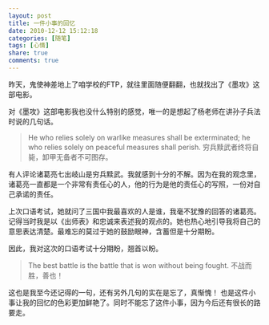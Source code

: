 ```yaml
---
layout: post
title: 一件小事的回忆
date: 2010-12-12 15:12:18
categories: [随笔]
tags: [心情]
share: true
comments: true
---
```


昨天，鬼使神差地上了咱学校的FTP，就往里面随便翻翻，也就找出了《墨攻》这部电影。

对《墨攻》这部电影我也没什么特别的感觉，唯一的是想起了杨老师在讲孙子兵法时说的几句话。
> He who relies solely on warlike measures shall be exterminated;
> he who relies solely on peaceful measures shall perish.
> 穷兵黩武者终将自毙，卸甲无备者不可图存。

有人评论诸葛亮七出岐山是穷兵黩武。我就感到十分的不解。因为在我的观念里，诸葛亮一直都是一个非常有责任心的人，他的行为是他的责任心的写照，一份对自己承诺的责任。

上次口语考试，她就问了三国中我最喜欢的人是谁，我毫不犹豫的回答的诸葛亮。记得当时我是以《出师表》和忠诚来表述我的观点的。她也热心地引导我将自己的意思表达清楚。最难忘的莫过于她的鼓励眼神，含蓄但是十分期盼。

因此，我对这次的口语考试十分期盼，翘首以盼。

> The best battle is the battle that is won without being fought.
> 不战而胜，善也！

这也是我至今还记得的一句，还有另外几句的实在是忘了，真惭愧！
也是这件小事让我的回忆的色彩更加鲜艳了。同时不能忘了这件小事，因为今后还有很长的路要走。







